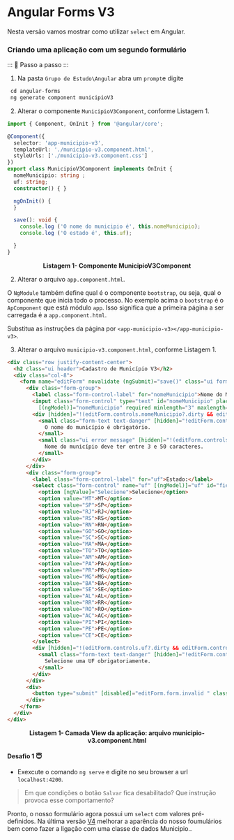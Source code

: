 # Angular Forms V3

Nesta versão vamos mostrar como utilizar `select` em Angular.

### Criando uma aplicação com um segundo formulário

::: :walking: Passo a passo :::  

1. Na pasta `Grupo de Estudo\Angular` abra um `prompt`e digite


```java
 cd angular-forms
 ng generate component municipioV3 
```


2. Alterar o componente  `MunicipioV3Component`, conforme Listagem 1.

```typescript
import { Component, OnInit } from '@angular/core';

@Component({
  selector: 'app-municipio-v3',
  templateUrl: './municipio-v3.component.html',
  styleUrls: ['./municipio-v3.component.css']
})
export class MunicipioV3Component implements OnInit {
  nomeMunicipio: string ;
  uf: string;
  constructor() { }

  ngOnInit() {
  }

  save(): void {
    console.log ('O nome do municipio é', this.nomeMunicipio);
    console.log ('O estado é', this.uf);

  }
}

````

<p align="center">
   <strong>Listagem 1- Componente MunicipioV3Component</strong> 
</p>

2. Alterar o arquivo  `app.component.html`.

O `NgModule` também define qual é o componente `bootstrap`, ou seja, qual o componente que inicia todo o processo. No exemplo acima o `bootstrap` é o `ApComponent` que está módulo `app`. Isso significa que a primeira página a ser carregada é a `app.component.html`.

Substitua as instruções da página por `<app-municipio-v3></app-municipio-v3>`. 

3. Alterar o arquivo  `municipio-v3.component.html`, conforme Listagem 1.

```html
<div class="row justify-content-center">
  <h2 class="ui header">Cadastro de Município V3</h2>
  <div class="col-8">
    <form name="editForm" novalidate (ngSubmit)="save()" class="ui form" #editForm="ngForm">
      <div class="form-group">
        <label class="form-control-label" for="nomeMunicipio">Nome do Município:</label>
        <input class="form-control" type="text" id="nomeMunicipio" placeholder="Nome do Municipio" name="nomeMunicipio"
          [(ngModel)]="nomeMunicipio" required minlength="3" maxlength="50">
        <div [hidden]="!(editForm.controls.nomeMunicipio?.dirty && editForm.controls.nomeMunicipio?.invalid)">
          <small class="form-text text-danger" [hidden]="!editForm.controls.nomeMunicipio?.errors?.required">
            O nome do município é obrigatório.
          </small>
          <small class="ui error message" [hidden]="!(editForm.controls.nomeMunicipio?.dirty && editForm.controls.nomeMunicipio?.invalid)">
            Nome do município deve ter entre 3 e 50 caracteres.
          </small>
        </div>
      </div>
      <div class="form-group">
        <label class="form-control-label" for="uf">Estado:</label>
        <select class="form-control" name="uf" [(ngModel)]="uf" id="field_uf" style="min-width:20%;" required>
          <option [ngValue]="Selecione">Selecione</option>
          <option value="MT">MT</option>
          <option value="SP">SP</option>
          <option value="RJ">RJ</option>
          <option value="RS">RS</option>
          <option value="RN">RN</option>
          <option value="GO">GO</option>
          <option value="SC">SC</option>
          <option value="MA">MA</option>
          <option value="TO">TO</option>
          <option value="AM">AM</option>
          <option value="PA">PA</option>
          <option value="PR">PR</option>
          <option value="MG">MG</option>
          <option value="BA">BA</option>
          <option value="SE">SE</option>
          <option value="AL">AL</option>
          <option value="RR">RR</option>
          <option value="RO">RO</option>
          <option value="AC">AC</option>
          <option value="PI">PI</option>
          <option value="PE">PE</option>
          <option value="CE">CE</option>
        </select>
        <div [hidden]="!(editForm.controls.uf?.dirty && editForm.controls.uf?.invalid)">
          <small class="form-text text-danger" [hidden]="!editForm.controls.uf?.errors?.required">
            Selecione uma UF obrigatoriamente.
          </small>
        </div>
      </div>
      <div>
        <button type="submit" [disabled]="editForm.form.invalid " class="ui button">Gravar</button>
      </div>
    </form>
  </div>
</div>


```
<p align="center">
   <strong>Listagem 1- Camada View da aplicação: arquivo municipio-v3.component.html</strong> 
</p>



#### Desafio 1 :innocent: 
 
- Exexcute o comando `ng serve` e digite no seu browser a url  `localhost:4200`. 

> Em que condições o botão `Salvar` fica desabilitado? Que instrução provoca esse  comportamento?


Pronto, o nosso formulário agora possui um `select` com valores pré-definidos. Na última versão [V4](README.V4.md)  melhorar a aparência do nosso foumulários bem como fazer a ligação com uma classe de dados Municipio..
